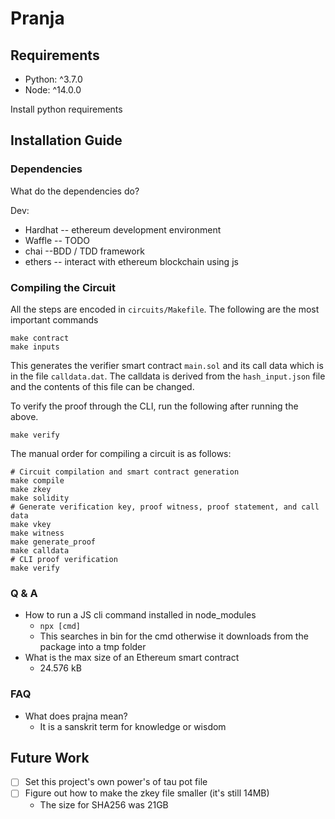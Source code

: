 # Pranja

## Requirements

* Python: ^3.7.0
* Node: ^14.0.0

Install python requirements

## Installation Guide

### Dependencies

What do the dependencies do?

Dev:

* Hardhat -- ethereum development environment
* Waffle -- TODO
* chai --BDD / TDD framework
* ethers -- interact with ethereum blockchain using js

### Compiling the Circuit

All the steps are encoded in `circuits/Makefile`. The following are the most
important commands

```shell
make contract
make inputs
```

This generates the verifier smart contract `main.sol` and its call data which is
in the file `calldata.dat`. The calldata is derived from the `hash_input.json`
file and the contents of this file can be changed.

To verify the proof through the CLI, run the following after running the above.

```shell
make verify
```

The manual order for compiling a circuit is as follows:
```shell
# Circuit compilation and smart contract generation
make compile
make zkey
make solidity
# Generate verification key, proof witness, proof statement, and call data
make vkey
make witness
make generate_proof
make calldata
# CLI proof verification
make verify
```

### Q & A

- How to run a JS cli command installed in node_modules
  - `npx [cmd]`
  - This searches in bin for the cmd otherwise it downloads from the package
  into a tmp folder
- What is the max size of an Ethereum smart contract
  - 24.576 kB

### FAQ

- What does prajna mean?
  - It is a sanskrit term for knowledge or wisdom

## Future Work

- [ ] Set this project's own power's of tau pot file
- [ ] Figure out how to make the zkey file smaller (it's still 14MB)
  * The size for SHA256 was 21GB
